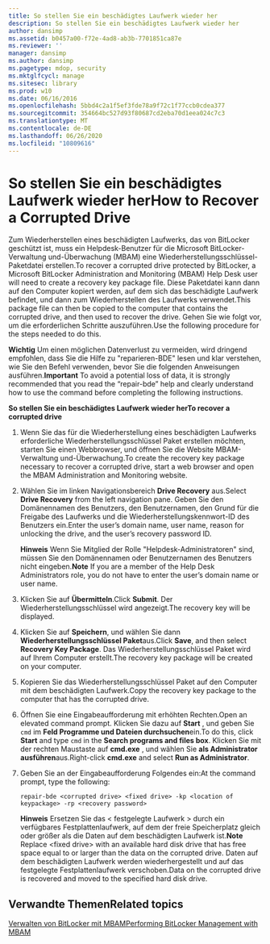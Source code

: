 ```yaml
---
title: So stellen Sie ein beschädigtes Laufwerk wieder her
description: So stellen Sie ein beschädigtes Laufwerk wieder her
author: dansimp
ms.assetid: b0457a00-f72e-4ad8-ab3b-7701851ca87e
ms.reviewer: ''
manager: dansimp
ms.author: dansimp
ms.pagetype: mdop, security
ms.mktglfcycl: manage
ms.sitesec: library
ms.prod: w10
ms.date: 06/16/2016
ms.openlocfilehash: 5bbd4c2a1f5ef3fde78a9f72c1f77ccb0cdea377
ms.sourcegitcommit: 354664bc527d93f80687cd2eba70d1eea024c7c3
ms.translationtype: MT
ms.contentlocale: de-DE
ms.lasthandoff: 06/26/2020
ms.locfileid: "10809616"
---
```

# <span data-ttu-id="fcb68-103">So stellen Sie ein beschädigtes Laufwerk wieder her</span><span class="sxs-lookup"><span data-stu-id="fcb68-103">How to Recover a Corrupted Drive</span></span>


<span data-ttu-id="fcb68-104">Zum Wiederherstellen eines beschädigten Laufwerks, das von BitLocker geschützt ist, muss ein Helpdesk-Benutzer für die Microsoft BitLocker-Verwaltung und-Überwachung (MBAM) eine Wiederherstellungsschlüssel-Paketdatei erstellen.</span><span class="sxs-lookup"><span data-stu-id="fcb68-104">To recover a corrupted drive protected by BitLocker, a Microsoft BitLocker Administration and Monitoring (MBAM) Help Desk user will need to create a recovery key package file.</span></span> <span data-ttu-id="fcb68-105">Diese Paketdatei kann dann auf den Computer kopiert werden, auf dem sich das beschädigte Laufwerk befindet, und dann zum Wiederherstellen des Laufwerks verwendet.</span><span class="sxs-lookup"><span data-stu-id="fcb68-105">This package file can then be copied to the computer that contains the corrupted drive, and then used to recover the drive.</span></span> <span data-ttu-id="fcb68-106">Gehen Sie wie folgt vor, um die erforderlichen Schritte auszuführen.</span><span class="sxs-lookup"><span data-stu-id="fcb68-106">Use the following procedure for the steps needed to do this.</span></span>

<span data-ttu-id="fcb68-107">**Wichtig**  Um einen möglichen Datenverlust zu vermeiden, wird dringend empfohlen, dass Sie die Hilfe zu "reparieren-BDE" lesen und klar verstehen, wie Sie den Befehl verwenden, bevor Sie die folgenden Anweisungen ausführen.</span><span class="sxs-lookup"><span data-stu-id="fcb68-107">**Important** To avoid a potential loss of data, it is strongly recommended that you read the “repair-bde” help and clearly understand how to use the command before completing the following instructions.</span></span>

 

**<span data-ttu-id="fcb68-108">So stellen Sie ein beschädigtes Laufwerk wieder her</span><span class="sxs-lookup"><span data-stu-id="fcb68-108">To recover a corrupted drive</span></span>**

1.  <span data-ttu-id="fcb68-109">Wenn Sie das für die Wiederherstellung eines beschädigten Laufwerks erforderliche Wiederherstellungsschlüssel Paket erstellen möchten, starten Sie einen Webbrowser, und öffnen Sie die Website MBAM-Verwaltung und-Überwachung.</span><span class="sxs-lookup"><span data-stu-id="fcb68-109">To create the recovery key package necessary to recover a corrupted drive, start a web browser and open the MBAM Administration and Monitoring website.</span></span>

2.  <span data-ttu-id="fcb68-110">Wählen Sie im linken Navigationsbereich **Drive Recovery** aus.</span><span class="sxs-lookup"><span data-stu-id="fcb68-110">Select **Drive Recovery** from the left navigation pane.</span></span> <span data-ttu-id="fcb68-111">Geben Sie den Domänennamen des Benutzers, den Benutzernamen, den Grund für die Freigabe des Laufwerks und die Wiederherstellungskennwort-ID des Benutzers ein.</span><span class="sxs-lookup"><span data-stu-id="fcb68-111">Enter the user’s domain name, user name, reason for unlocking the drive, and the user’s recovery password ID.</span></span>

    <span data-ttu-id="fcb68-112">**Hinweis**  Wenn Sie Mitglied der Rolle "Helpdesk-Administratoren" sind, müssen Sie den Domänennamen oder Benutzernamen des Benutzers nicht eingeben.</span><span class="sxs-lookup"><span data-stu-id="fcb68-112">**Note** If you are a member of the Help Desk Administrators role, you do not have to enter the user’s domain name or user name.</span></span>

     

3.  <span data-ttu-id="fcb68-113">Klicken Sie auf **Übermitteln**.</span><span class="sxs-lookup"><span data-stu-id="fcb68-113">Click **Submit**.</span></span> <span data-ttu-id="fcb68-114">Der Wiederherstellungsschlüssel wird angezeigt.</span><span class="sxs-lookup"><span data-stu-id="fcb68-114">The recovery key will be displayed.</span></span>

4.  <span data-ttu-id="fcb68-115">Klicken Sie auf **Speichern**, und wählen Sie dann **Wiederherstellungsschlüssel Paket**aus.</span><span class="sxs-lookup"><span data-stu-id="fcb68-115">Click **Save**, and then select **Recovery Key Package**.</span></span> <span data-ttu-id="fcb68-116">Das Wiederherstellungsschlüssel Paket wird auf Ihrem Computer erstellt.</span><span class="sxs-lookup"><span data-stu-id="fcb68-116">The recovery key package will be created on your computer.</span></span>

5.  <span data-ttu-id="fcb68-117">Kopieren Sie das Wiederherstellungsschlüssel Paket auf den Computer mit dem beschädigten Laufwerk.</span><span class="sxs-lookup"><span data-stu-id="fcb68-117">Copy the recovery key package to the computer that has the corrupted drive.</span></span>

6.  <span data-ttu-id="fcb68-118">Öffnen Sie eine Eingabeaufforderung mit erhöhten Rechten.</span><span class="sxs-lookup"><span data-stu-id="fcb68-118">Open an elevated command prompt.</span></span> <span data-ttu-id="fcb68-119">Klicken Sie dazu auf **Start** , und geben Sie `cmd` im **Feld Programme und Dateien durchsuchen**ein.</span><span class="sxs-lookup"><span data-stu-id="fcb68-119">To do this, click **Start** and type `cmd` in the **Search programs and files box**.</span></span> <span data-ttu-id="fcb68-120">Klicken Sie mit der rechten Maustaste auf **cmd.exe** , und wählen Sie **als Administrator ausführen**aus.</span><span class="sxs-lookup"><span data-stu-id="fcb68-120">Right-click **cmd.exe** and select **Run as Administrator**.</span></span>

7.  <span data-ttu-id="fcb68-121">Geben Sie an der Eingabeaufforderung Folgendes ein:</span><span class="sxs-lookup"><span data-stu-id="fcb68-121">At the command prompt, type the following:</span></span>

    `repair-bde <corrupted drive> <fixed drive> -kp <location of keypackage> -rp <recovery password>`

    <span data-ttu-id="fcb68-122">**Hinweis**  Ersetzen Sie das &lt; festgelegte Laufwerk &gt; durch ein verfügbares Festplattenlaufwerk, auf dem der freie Speicherplatz gleich oder größer als die Daten auf dem beschädigten Laufwerk ist.</span><span class="sxs-lookup"><span data-stu-id="fcb68-122">**Note** Replace &lt;fixed drive&gt; with an available hard disk drive that has free space equal to or larger than the data on the corrupted drive.</span></span> <span data-ttu-id="fcb68-123">Daten auf dem beschädigten Laufwerk werden wiederhergestellt und auf das festgelegte Festplattenlaufwerk verschoben.</span><span class="sxs-lookup"><span data-stu-id="fcb68-123">Data on the corrupted drive is recovered and moved to the specified hard disk drive.</span></span>

     

## <span data-ttu-id="fcb68-124">Verwandte Themen</span><span class="sxs-lookup"><span data-stu-id="fcb68-124">Related topics</span></span>


[<span data-ttu-id="fcb68-125">Verwalten von BitLocker mit MBAM</span><span class="sxs-lookup"><span data-stu-id="fcb68-125">Performing BitLocker Management with MBAM</span></span>](performing-bitlocker-management-with-mbam-mbam-2.md)

 

 





